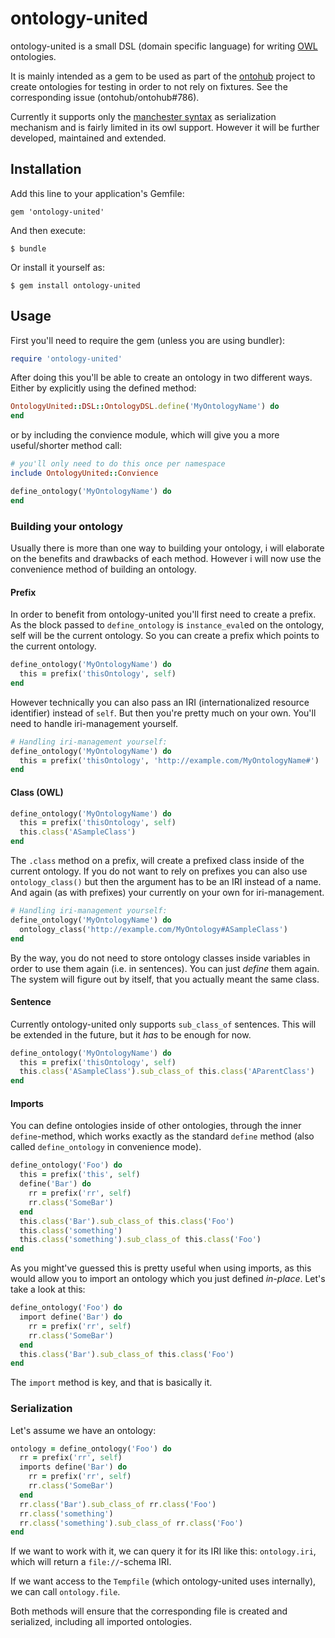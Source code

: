 # ontology-united

ontology-united is a small DSL (domain specific language) for
writing [OWL][owl] ontologies.

It is mainly intended as a gem to be used as part of
the [ontohub][ontohub] project to create ontologies for testing in
order to not rely on fixtures. See the corresponding issue
(ontohub/ontohub#786).

Currently it supports only the [manchester syntax][manchester]
as serialization
mechanism and is fairly limited in its owl support.
However it will be further developed, maintained and extended.

[owl]: http://www.w3.org/TR/owl2-overview/
[ontohub]: https://github.com/ontohub/ontohub
[manchester]: http://www.w3.org/2007/OWL/wiki/ManchesterSyntax

## Installation

Add this line to your application's Gemfile:

    gem 'ontology-united'

And then execute:

    $ bundle

Or install it yourself as:

    $ gem install ontology-united

## Usage

First you'll need to require the gem (unless you are using bundler):
```ruby
require 'ontology-united'
```

After doing this you'll be able to create an ontology in two different ways.
Either by explicitly using the defined method:
```ruby
OntologyUnited::DSL::OntologyDSL.define('MyOntologyName') do
end
```

or by including the convience module, which will give you a more
useful/shorter method call:
```ruby
# you'll only need to do this once per namespace
include OntologyUnited::Convience

define_ontology('MyOntologyName') do
end
```

### Building your ontology

Usually there is more than one way to building your ontology, i will
elaborate on the benefits and drawbacks of each method.  However i will now
use the convenience method of building an ontology.

#### Prefix

In order to benefit from ontology-united you'll first need to create a
prefix. As the block passed to `define_ontology` is `instance_eval`ed on the
ontology, self will be the current ontology. So you can create a prefix
which points to the current ontology.
```ruby
define_ontology('MyOntologyName') do
  this = prefix('thisOntology', self)
end
```

However technically you can also pass an IRI (internationalized resource
identifier) instead of `self`. But then you're pretty much on your own.
You'll need to handle iri-management yourself.
```ruby
# Handling iri-management yourself:
define_ontology('MyOntologyName') do
  this = prefix('thisOntology', 'http://example.com/MyOntologyName#')
end
```

#### Class (OWL)

```ruby
define_ontology('MyOntologyName') do
  this = prefix('thisOntology', self)
  this.class('ASampleClass')
end
```

The `.class` method on a prefix, will create a prefixed class inside of the
current ontology. If you do not want to rely on prefixes you can also use
`ontology_class()` but then the argument has to be an IRI instead of a name.
And again (as with prefixes) your currently on your own for
iri-management.


```ruby
# Handling iri-management yourself:
define_ontology('MyOntologyName') do
  ontology_class('http://example.com/MyOntology#ASampleClass')
end
```

By the way, you do not need to store ontology classes inside variables in
order to use them again (i.e. in sentences). You can just *define* them
again. The system will figure out by itself, that you actually meant the
same class.

#### Sentence

Currently ontology-united only supports `sub_class_of` sentences.  This will
be extended in the future, but it *has* to be enough for now.

```ruby
define_ontology('MyOntologyName') do
  this = prefix('thisOntology', self)
  this.class('ASampleClass').sub_class_of this.class('AParentClass')
end
```

#### Imports

You can define ontologies inside of other ontologies, through the inner
`define`-method, which works exactly as the standard `define` method (also
called `define_ontology` in convenience mode).

```ruby
define_ontology('Foo') do
  this = prefix('this', self)
  define('Bar') do
    rr = prefix('rr', self)
    rr.class('SomeBar')
  end
  this.class('Bar').sub_class_of this.class('Foo')
  this.class('something')
  this.class('something').sub_class_of this.class('Foo')
end
```

As you might've guessed this is pretty useful when using imports, as this
would allow you to import an ontology which you just defined *in-place*.
Let's take a look at this:

```ruby
define_ontology('Foo') do
  import define('Bar') do
    rr = prefix('rr', self)
    rr.class('SomeBar')
  end
  this.class('Bar').sub_class_of this.class('Foo')
end
```

The `import` method is key, and that is basically it.


### Serialization

Let's assume we have an ontology:

```ruby
ontology = define_ontology('Foo') do
  rr = prefix('rr', self)
  imports define('Bar') do
    rr = prefix('rr', self)
    rr.class('SomeBar')
  end
  rr.class('Bar').sub_class_of rr.class('Foo')
  rr.class('something')
  rr.class('something').sub_class_of rr.class('Foo')
end
```

If we want to work with it, we can query it for its IRI like this:
`ontology.iri`, which will return a `file://`-schema IRI.

If we want access to the `Tempfile` (which ontology-united uses internally),
we can call `ontology.file`.

Both methods will ensure that the corresponding file is created and
serialized, including all imported ontologies.

